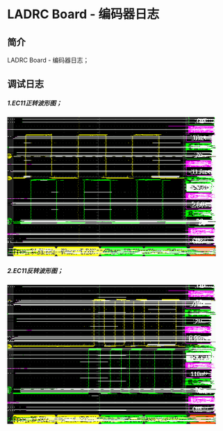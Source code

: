 

# LADRC Board - 编码器日志

## 简介

LADRC Board - 编码器日志；

## 调试日志

##### 1.EC11正转波形图；

![](figures/000.BMP)

##### 2.EC11反转波形图；

![](figures/003.BMP)

